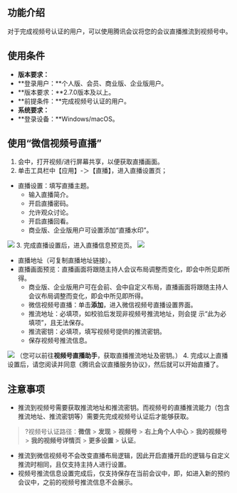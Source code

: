 ## 功能介绍
对于完成视频号认证的用户，可以使用腾讯会议将您的会议直播推流到视频号中。

## 使用条件
- **版本要求：**
 - **登录用户：**个人版、会员、商业版、企业版用户。
 - **版本要求：**2.7.0版本及以上。
 - **前提条件：**完成视频号认证的用户。
- **系统要求：**
 - **登录设备：**Windows/macOS。

## 使用“微信视频号直播”
1. 会中，打开视频/进行屏幕共享，以便获取直播画面。
2. 单击工具栏中【应用】-＞【直播】，进入直播设置页；
 - 直播设置：填写直播主题。
	 - 输入直播简介。
	 - 开启直播密码。
	 - 允许观众讨论。
	 - 开启直播回看。
	 - 商业版、企业版用户可设置添加“直播水印”。

 ![](https://qcloudimg.tencent-cloud.cn/raw/d28b9e7ed9c500f2bfddcd3e9a8e0d33.png)
3. 完成直播设置后，进入直播信息预览页。
![](https://qcloudimg.tencent-cloud.cn/raw/067caf3ca9527750ba371c0833f7f50f.png)
 - 直播地址（可复制直播地址链接）。
 - 直播画面预览：直播画面将跟随主持人会议布局调整而变化，即会中所见即所得。
	 - 商业版、企业版用户可在会前、会中自定义布局，直播画面将跟随主持人会议布局调整而变化，即会中所见即所得。
	 - 微信视频号直播：单击**添加**，进入微信视频号直播设置界面。
	 - 推流地址：必填项，如校验后发现非视频号推流地址，则会提 示“此为必填项”，且无法保存。
	 - 推流密钥：必填项，填写视频号提供的推流密钥。
	 - 保存视频号推流信息。

 ![](https://qcloudimg.tencent-cloud.cn/raw/ef0570835ab3f62a73003988a1543104.png)
（您可以前往**视频号直播助手**，获取直播推流地址及密钥。）
4. 完成以上直播设置后，请您阅读并同意《腾讯会议直播服务协议》，然后就可以开始直播了。

## 注意事项
- 推流到视频号需要获取推流地址和推流密钥。而视频号的直播推流能力（包含推流地址、推流密钥等）需要先完成视频号认证后才能够获取。
>?视频号认证路径：**微信** > **发现** > **视频号** > **右上角个人中心** > **我的视频号** > **我的视频号详情页** > **更多设置** > **认证**。
- 推流到微信视频号不会改变直播布局逻辑，因此开启直播开启的逻辑与自定义推流时相同，且仅支持主持人进行设置。
- 视频号推流信息设置完成后，仅支持保存在当前会议中，即，如进入新的预约会议中，之前的视频号推流信息不会展示。

